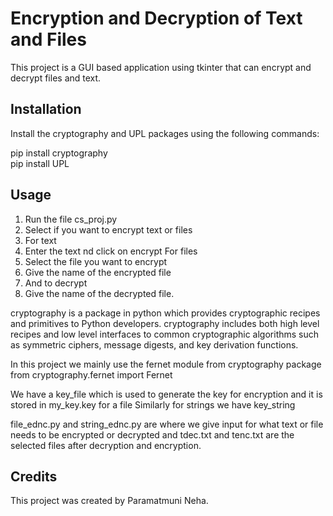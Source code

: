 # Encryption and Decryption of Text and Files

This project is a GUI based application using tkinter that can encrypt and decrypt files and text.

## Installation

Install the cryptography and UPL packages using the following commands:

pip install cryptography\
pip install UPL


## Usage

1. Run the file cs_proj.py
2. Select if you want to encrypt text or files
3. For text 
4. Enter the text nd click on encrypt
For files
5. Select the file you want to encrypt
6. Give the name of the encrypted file 
7. And to decrypt 
8. Give the name of the decrypted file.


cryptography is a package in python which provides cryptographic recipes and primitives to Python developers.
cryptography includes both high level recipes and low level interfaces to common cryptographic algorithms such as symmetric ciphers, message digests, and key derivation functions.

In this project we mainly use the fernet module from cryptography package
from cryptography.fernet import Fernet

We have a key_file which is used to generate the key for encryption and it is stored in my_key.key for a file
Similarly for strings we have key_string

file_ednc.py and string_ednc.py are where we give input for what text or file needs to be encrypted or decrypted and tdec.txt and tenc.txt are the selected files after decryption and encryption.


## Credits

This project was created by Paramatmuni Neha.
